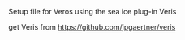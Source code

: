 Setup file for Veros using the sea ice plug-in Veris

get Veris from https://github.com/jpgaertner/veris

